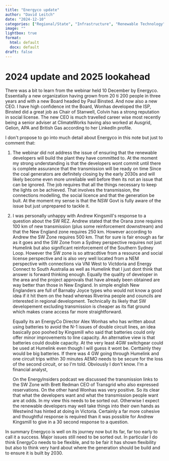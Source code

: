```yaml
---
title: "Energyco update"
author: "David Leitch"
date: "2024-12-10"
categories: ["Regional/State", "Infrastructure", "Renewable Technology"]
image: ""
lightbox: true
format:
  html: default
  docx: default
draft: false
---
```




# 2024 update and 2025 lookahead

There was a bit to learn from the webinar held 10 December by Energyco. Essentially a new organization having grown from 20 ti 200 people in three years and with  a  new Board headed by Paul Binsted. And now also a new CEO. I have high confidence int the Board, Wonhas developed the ISP, Binsted did a great job as Chair of Stanwell, Colvin has a strong reputation in social license. The new CEO is much travelled career wise most recently being a senior adviser at ClimateWorks having also worked at Ausgrid, Gelion, APA and British Gas according to her LinkedIn profile.

I don't propose to go into much detail about Energyco in this note but just to comment that:

1. The webinar did not address the issue of ensuring that the renewable developers will build the plant they have committed to. At the moment my strong understanding is that the developers wont commit until there is complete assurance that the transmission will be ready on time Since the coal generators are definitely closing by the early 2030s and will likely become even more unreliable well before then its not an issue that can be ignored. The job requires that all the things necessary to keep the lights on be achieved. That involves the transmission, the connections modelling, the social licence and that the generation be buit. At the moment my sense is that the NSW Govt is fully aware of the issue but just unprepared to tackle it.

2. I was personally unhappy with Andrew Kingsmill's response to a question about the SW REZ. Andrew stated  that the Orana zone requires 100 km of new transmission (plus some reinforcement downstream) and that the New England zone requires 250 km. However according to Andrew the SW Zone requires 500 km. That for sure is fair enough as far as it goes and the SW Zone from a Sydney perspective requires not just Humelink but also significant reinforcement of the Southern Sydney Loop. However the SW zone is so attracdtive from a resource and social license perspective and is also very well located from a NEM perspective with connections via VNI West to Victdoria and Energy Connect to South Australia as well as Humelink that I just dont think that answer is forward thinking enough. Equally the quality of developer in the area and the project approvals that have already been obtained are way better than those in New England. In simple english New Englanders are full of Barnaby Joyce types who would not  know a good idea if it hit them on the head whereas Riverina people and councils are interested in regional development. Technically its likely that SW developement excluding transmission is cheaper as its flat ground which makes crane access far more straightforward.

   Equally its an EnergyCo Director Alex Wonhas who has written about using batteries to avoid the N-1 issues of double circuit lines, an idea basically poo poohed by Kingsmill who said that batteries could only offer minor improvements to line capacity.  An alternative view is that batteries could double capacity. At the very least 4GW switchgear could be used at Humelink even though I will guess it wont be. Certtainly they would be big batteries. If there was 4 GW going through Humelink and one circuit trips within 30 minutes AEMO needs to be secure for the loss of the second circuit, or so I'm told. Obviously I don't know.  I'm a financial analyst, 

   On the EnergyInsiders podcast we discussed the transmission links to the SW Zone with Brett Redman CEO of Transgrid who also expressed reservations. On the other hand Wonhas was very positive. So its clear that what the developers want and what the transmission people want are at odds. In my view this needs to be sorted out. Otherwise I expect the renewable developers may well take things into their own hands as Westwind has hinted at doing in Victoria. Certainly a far more cohesive and thoughtful response is required than it was possible for Andrew Kingsmill to  give in a 30 second response to a question.

In summary Energyco is well on its journey now but its far, far too early to call it a success. Major issues still need to be sorted out. In particular I do think EnergyCo needs to be flexible, and to be fair it has shown flexibility but also to think very hard about where the generation should be build and to ensure it is built by 2030.
